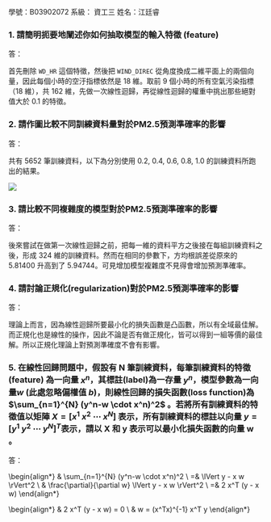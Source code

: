 學號：B03902072  系級： 資工三  姓名：江廷睿

### 1. 請簡明扼要地闡述你如何抽取模型的輸入特徵 (feature) 
答：

首先刪除 `WD_HR` 這個特徵，然後把 `WIND_DIREC` 從角度換成二維平面上的兩個向量，因此每個小時的空汙指標依然是 18 維。取前 9 個小時的所有空氣污染指標（18 維），共 162 維，先做一次線性迴歸，再從線性迴歸的權重中挑出那些絕對值大於 0.1 的特徵。

### 2. 請作圖比較不同訓練資料量對於PM2.5預測準確率的影響
答：

共有 5652 筆訓練資料，以下為分別使用 0.2, 0.4, 0.6, 0.8, 1.0 的訓練資料所跑出的結果。

![](/home/tinray/tmp/ML2017/hw1/plot.png)

### 3. 請比較不同複雜度的模型對於PM2.5預測準確率的影響
答：

後來嘗試在做第一次線性迴歸之前，把每一維的資料平方之後接在每組訓練資料之後，形成 324 維的訓練資料。然而在相同的參數下，方均根誤差從原來的 5.81400 升高到了 5.94744。可見增加模型複雜度不見得會增加預測準確率。

### 4. 請討論正規化(regularization)對於PM2.5預測準確率的影響
答：

理論上而言，因為線性迴歸所要最小化的損失函數是凸函數，所以有全域最佳解。而正規化也是線性的操作，因此不論是否有做正規化，皆可以得到一組等價的最佳解。所以正規化理論上對預測準確度不會有影響。

### 5. 在線性回歸問題中，假設有 N 筆訓練資料，每筆訓練資料的特徵 (feature) 為一向量 $x^n$，其標註(label)為一存量 $y^n$，模型參數為一向量$w$ (此處忽略偏權值 $b$)，則線性回歸的損失函數(loss function)為$\sum_{n=1}^{N} (y^n-w \cdot x^n)^2$ 。若將所有訓練資料的特徵值以矩陣 $X = [x^1\ x^2\ \cdots\ x^N]$ 表示，所有訓練資料的標註以向量 $y = [y^1\ y^2\ \cdots\ y^N]^T$表示，請以 X 和 y 表示可以最小化損失函數的向量 w 。
答：

\begin{align*}
  & \sum_{n=1}^{N} (y^n-w \cdot x^n)^2 \\
 =& \lVert y - x w \rVert^2 \\
  & \frac{\partial}{\partial w} \lVert y - x w \rVert^2 \\
 =& 2 x^T (y - x w)
\end{align*}

\begin{align*}
  & 2 x^T (y - x w) = 0 \\
  & w = (x^Tx)^{-1} x^T y
\end{align*}


